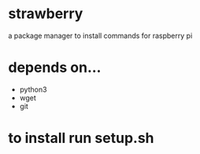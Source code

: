 # strawberry
a package manager to install commands for raspberry pi
# depends on...
* python3
* wget
* git
# to install run setup.sh
